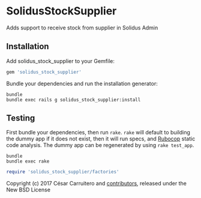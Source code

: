 SolidusStockSupplier
====================

Adds support to receive stock from supplier in Solidus Admin

Installation
------------

Add solidus_stock_supplier to your Gemfile:

```ruby
gem 'solidus_stock_supplier'
```

Bundle your dependencies and run the installation generator:

```shell
bundle
bundle exec rails g solidus_stock_supplier:install
```

Testing
-------

First bundle your dependencies, then run `rake`. `rake` will default to building the dummy app if it does not exist, then it will run specs, and [Rubocop](https://github.com/bbatsov/rubocop) static code analysis. The dummy app can be regenerated by using `rake test_app`.

```shell
bundle
bundle exec rake
```

```ruby
require 'solidus_stock_supplier/factories'
```

Copyright (c) 2017 César Carruitero and [contributors](https://github.com/ccarruitero/solidus_stock_supplier/graphs/contributors), released under the New BSD License
